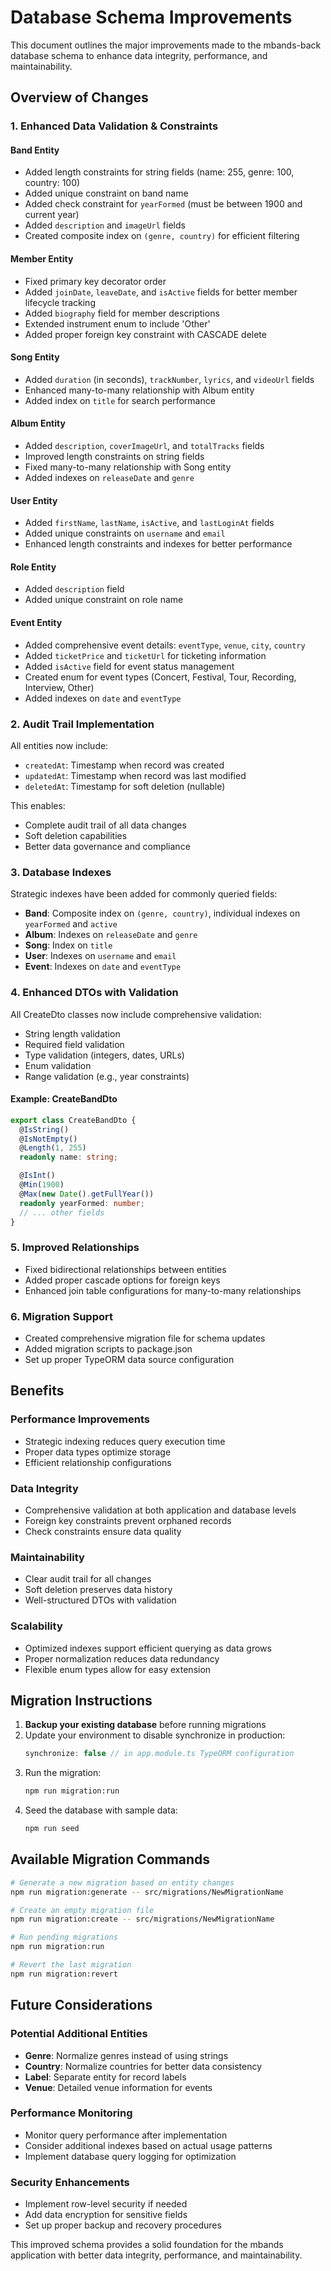 # Database Schema Improvements

This document outlines the major improvements made to the mbands-back database schema to enhance data integrity, performance, and maintainability.

## Overview of Changes

### 1. Enhanced Data Validation & Constraints

#### Band Entity
- Added length constraints for string fields (name: 255, genre: 100, country: 100)
- Added unique constraint on band name
- Added check constraint for `yearFormed` (must be between 1900 and current year)
- Added `description` and `imageUrl` fields
- Created composite index on `(genre, country)` for efficient filtering

#### Member Entity
- Fixed primary key decorator order
- Added `joinDate`, `leaveDate`, and `isActive` fields for better member lifecycle tracking
- Added `biography` field for member descriptions
- Extended instrument enum to include 'Other'
- Added proper foreign key constraint with CASCADE delete

#### Song Entity
- Added `duration` (in seconds), `trackNumber`, `lyrics`, and `videoUrl` fields
- Enhanced many-to-many relationship with Album entity
- Added index on `title` for search performance

#### Album Entity
- Added `description`, `coverImageUrl`, and `totalTracks` fields
- Improved length constraints on string fields
- Fixed many-to-many relationship with Song entity
- Added indexes on `releaseDate` and `genre`

#### User Entity
- Added `firstName`, `lastName`, `isActive`, and `lastLoginAt` fields
- Added unique constraints on `username` and `email`
- Enhanced length constraints and indexes for better performance

#### Role Entity
- Added `description` field
- Added unique constraint on role name

#### Event Entity
- Added comprehensive event details: `eventType`, `venue`, `city`, `country`
- Added `ticketPrice` and `ticketUrl` for ticketing information
- Added `isActive` field for event status management
- Created enum for event types (Concert, Festival, Tour, Recording, Interview, Other)
- Added indexes on `date` and `eventType`

### 2. Audit Trail Implementation

All entities now include:
- `createdAt`: Timestamp when record was created
- `updatedAt`: Timestamp when record was last modified
- `deletedAt`: Timestamp for soft deletion (nullable)

This enables:
- Complete audit trail of all data changes
- Soft deletion capabilities
- Better data governance and compliance

### 3. Database Indexes

Strategic indexes have been added for commonly queried fields:
- **Band**: Composite index on `(genre, country)`, individual indexes on `yearFormed` and `active`
- **Album**: Indexes on `releaseDate` and `genre`
- **Song**: Index on `title`
- **User**: Indexes on `username` and `email`
- **Event**: Indexes on `date` and `eventType`

### 4. Enhanced DTOs with Validation

All CreateDto classes now include comprehensive validation:
- String length validation
- Required field validation
- Type validation (integers, dates, URLs)
- Enum validation
- Range validation (e.g., year constraints)

#### Example: CreateBandDto
```typescript
export class CreateBandDto {
  @IsString()
  @IsNotEmpty()
  @Length(1, 255)
  readonly name: string;

  @IsInt()
  @Min(1900)
  @Max(new Date().getFullYear())
  readonly yearFormed: number;
  // ... other fields
}
```

### 5. Improved Relationships

- Fixed bidirectional relationships between entities
- Added proper cascade options for foreign keys
- Enhanced join table configurations for many-to-many relationships

### 6. Migration Support

- Created comprehensive migration file for schema updates
- Added migration scripts to package.json
- Set up proper TypeORM data source configuration

## Benefits

### Performance Improvements
- Strategic indexing reduces query execution time
- Proper data types optimize storage
- Efficient relationship configurations

### Data Integrity
- Comprehensive validation at both application and database levels
- Foreign key constraints prevent orphaned records
- Check constraints ensure data quality

### Maintainability
- Clear audit trail for all changes
- Soft deletion preserves data history
- Well-structured DTOs with validation

### Scalability
- Optimized indexes support efficient querying as data grows
- Proper normalization reduces data redundancy
- Flexible enum types allow for easy extension

## Migration Instructions

1. **Backup your existing database** before running migrations
2. Update your environment to disable synchronize in production:
   ```typescript
   synchronize: false // in app.module.ts TypeORM configuration
   ```
3. Run the migration:
   ```bash
   npm run migration:run
   ```
4. Seed the database with sample data:
   ```bash
   npm run seed
   ```

## Available Migration Commands

```bash
# Generate a new migration based on entity changes
npm run migration:generate -- src/migrations/NewMigrationName

# Create an empty migration file
npm run migration:create -- src/migrations/NewMigrationName

# Run pending migrations
npm run migration:run

# Revert the last migration
npm run migration:revert
```

## Future Considerations

### Potential Additional Entities
- **Genre**: Normalize genres instead of using strings
- **Country**: Normalize countries for better data consistency
- **Label**: Separate entity for record labels
- **Venue**: Detailed venue information for events

### Performance Monitoring
- Monitor query performance after implementation
- Consider additional indexes based on actual usage patterns
- Implement database query logging for optimization

### Security Enhancements
- Implement row-level security if needed
- Add data encryption for sensitive fields
- Set up proper backup and recovery procedures

This improved schema provides a solid foundation for the mbands application with better data integrity, performance, and maintainability.
